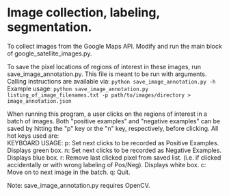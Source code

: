 # Image collection, labeling, segmentation.

To collect images from the Google Maps API. Modify and run the main block of google_satellite_images.py. 

To save the pixel locations of regions of interest in these images, run save_image_annotation.py.
This file is meant to be run with arguments. Calling instructions are available via: `python save_image_annotation.py -h`
Example usage: `python save_image_annotation.py listing_of_image_filenames.txt -p path/to/images/directory > image_annotation.json`

When running this program, a user clicks on the regions of interest in a batch of images. Both "positive examples" and "negative examples" can be saved by hitting the "p" key or the "n" key, respectively, before clicking. All hot keys used are:  
    KEYBOARD USAGE:
    p: Set next clicks to be recorded as Positive Examples. Displays green box.
    n: Set next clicks to be recorded as Negative Examples. Displays blue box.
    r: Remove last clicked pixel from saved list. (i.e. if clicked accidentally
        or with wrong labeling of Pos/Neg). Displays white box.
    c: Move on to next image in the batch.
    q: Quit. 

Note: save_image_annotation.py requires OpenCV.